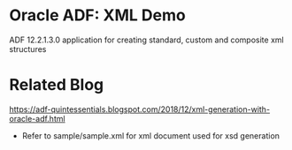 # Oracle ADF: XML Demo

ADF 12.2.1.3.0 application for creating standard, custom and composite xml structures

# Related Blog  
https://adf-quintessentials.blogspot.com/2018/12/xml-generation-with-oracle-adf.html  

- Refer to sample/sample.xml for xml document used for xsd generation
